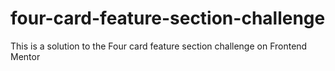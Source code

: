 # four-card-feature-section-challenge
This is a solution to the Four card feature section challenge on Frontend Mentor

